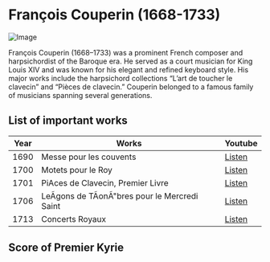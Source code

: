 # François Couperin (1668-1733)

![Image](https://github.com/user-attachments/assets/860a8537-55f9-4623-930e-8cae36f90962)

François Couperin (1668–1733) was a prominent French composer and harpsichordist of the Baroque era. He served as a court musician for King Louis XIV and was known for his elegant and refined keyboard style. His major works include the harpsichord collections “L’art de toucher le clavecin” and “Pièces de clavecin.” Couperin belonged to a famous family of musicians spanning several generations.

## List of important works

| Year | Works                                         | Youtube                                                    |
|------| ----------------------------------------------|------------------------------------------------------------|
| 1690 | Messe pour les couvents                          | [Listen](https://youtu.be/8o-tgyQDLKQ?si=mULixHvGJf9aYOnc)|
| 1700 | Motets pour le Roy                               | [Listen](https:/Lyoutu.be/0nuDHIBfkpE?si=Xssmp061TemYVXSC)|
| 1701 | PiAces de Clavecin, Premier Livre                | [Listen](https:/Lyoutu.be/_vbjrbWrm6E?si=7F1I1qzwxa503B2P)|
| 1706 | LeÃgons de TÃonÃ"bres pour le Mercredi Saint     | [Listen](https:/youtu.be/MjN4hqXE74Y?si=voUlBIx84BL1K8q8) |
| 1713 | Concerts Royaux                                  | [Listen](https://youtu.be/RmdlIpZBuqs?si=1ZplBcmI-SBvCRrQ)|

## Score of Premier Kyrie
